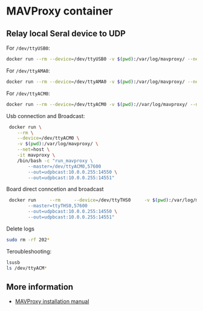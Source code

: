 # MAVProxy container

## Relay local Seral device to UDP

For ```/dev/ttyUSB0```:
```bash
docker run --rm --device=/dev/ttyUSB0 -v $(pwd):/var/log/mavproxy/ --net=host -it asciich/mavproxy /bin/bash -c "run_mavproxy --master=/dev/ttyUSB0,57600 --out=udp:127.0.0.1:14550 --out=udp:127.0.0.1:14551"
```


For ```/dev/ttyAMA0```:
```bash
docker run --rm --device=/dev/ttyAMA0 -v $(pwd):/var/log/mavproxy/ --net=host -it asciich/mavproxy /bin/bash -c "run_mavproxy --master=/dev/ttyAMA0,57600 --out=udp:127.0.0.1:14550 --out=udp:127.0.0.1:14551"
```

For ```/dev/ttyACM0```:
```bash
docker run --rm --device=/dev/ttyACM0 -v $(pwd)://var/log/mavproxy/ --net=host -it asciich/mavproxy /bin/bash -c "run_mavproxy --master=/dev/ttyACM0,57600 --out=udp:127.0.0.1:14550 --out=udp:127.0.0.1:14551"
```

Usb connection and Broadcast:
```bash
 docker run \
    --rm \
    --device=/dev/ttyACM0 \
    -v $(pwd):/var/log/mavproxy/ \
    --net=host \
    -it mavproxy \
    /bin/bash -c "run_mavproxy \ 
        --master=/dev/ttyACM0,57600
        --out=udpbcast:10.0.0.255:14550 \
        --out=udpbcast:10.0.0.255:14551"
```

Board direct conncetion and broadcast
```bash
 docker run     --rm     --device=/dev/ttyTHS0     -v $(pwd):/var/log/mavproxy/     --net=host     -it mavproxy     /bin/bash -c "run_mavproxy \ 
        --master=ttyTHS0,57600
        --out=udpbcast:10.0.0.255:14550 \
        --out=udpbcast:10.0.0.255:14551"
```
Delete logs
```bash
sudo rm -rf 202*
```
Teroubleshooting:
```bash
lsusb
ls /dev/ttyACM*
```



## More information
* [MAVProxy installation manual](https://ardupilot.org/mavproxy/)

